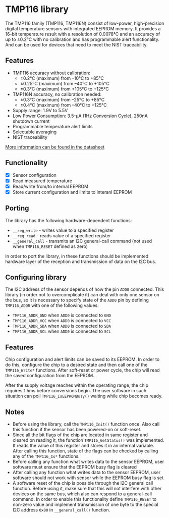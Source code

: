 # TMP116 library

The TMP116 family (TMP116, TMP116N) consist of low-power, high-precision digital temperature sensors with integrated EEPROM memory. It provides a 16-bit temperature result with a resolution of 0.0078°C and an accuracy of up to ±0.2°C with no calibration and has programmable alert functionality. And can be used for devices that need to meet the NIST traceability.

## Features
* TMP116 accuracy without calibration:
  * ±0.2°C (maximum) from –10°C to +85°C
  * ±0.25°C (maximum) from –40°C to +105°C
  * ±0.3°C (maximum) from +105°C to +125°C
* TMP116N accuracy, no calibration needed:
  * ±0.3°C (maximum) from –25°C to +85°C
  * ±0.4°C (maximum) from –40°C to +125°C
* Supply range: 1.9V to 5.5V
* Low Power Consumption: 3.5-µA (1Hz Conversion Cycle), 250nA shutdown current
* Programmable temperature alert limits
* Selectable averaging
* NIST traceability

[More information can be found in the datasheet](https://www.ti.com/lit/gpn/tmp116)

## Functionality

* [x] Sensor configuration
* [x] Read measured temperature
* [x] Read/write from/to internal EEPROM
* [x] Store current configuration and limits to interanl EEPROM

## Porting

The library has the following hardware-dependent functions:
* `__reg_write` - writes value to a specified register
* `__reg_read` - reads value of a specified register
* `__general_call` - transmits an I2C general-call command (not used when `TMP116_RESET` defined as zero)

In order to port the library, in these functions should be implemented hardware layer of the reception and transmission of data on the I2C bus.

## Configuring library

The I2C address of the sensor depends of how the pin `ADD0` connected. This library (in order not to overcomplicate it) can deal with only one sensor on the bus, so it is necessary to specify state of the `ADD0` pin by defining `TMP116_ADDR` with one of the following values:
- `TMP116_ADDR_GND` when `ADD0` is connected to `GND`
- `TMP116_ADDR_VCC` when `ADD0` is connected to `VCC`
- `TMP116_ADDR_SDA` when `ADD0` is connected to `SDA`
- `TMP116_ADDR_SCL` when `ADD0` is connected to `SCL`

## Features

Chip configuration and alert limits can be saved to its EEPROM. In order to do this, configure the chip to a desired state and then call one of the `TMP116_Write*` functions. After soft-reset or power cycle, the chip will read the saved configuration from the EEPROM.

After the supply voltage reaches within the operating range, the chip requires 1.5ms before conversions begin. The user software in such situation can poll `TMP116_IsEEPROMBusy()` waiting while chip becomes ready.

## Notes

* Before using the library, call the `TMP116_Init()` function once. Also call this function if the sensor has been powered-on or soft-reset.
* Since all the bit flags of the chip are located in same register and cleared on reading it, the function `TMP116_GetStatus()` was implemented. It reads the value of this register and stores it in an internal variable. After calling this function, state of the flags can be checked by calling any of the `TMP116_Is*` functions.
* Before calling any function what writes data to the sensor EEPROM, user software must ensure that the EEPROM busy flag is cleared
* After calling any function what writes data to the sensor EEPROM, user software should not work with sensor while the EEPROM busy flag is set
* A software reset of the chip is possible through the I2C general call function. Before using it, make sure that this will not interfere with other devices on the same bus, which also can respond to a general-call command. In order to enable this functionality define `TMP116_RESET` to non-zero value and implement transmission of one byte to the special I2C address `0x00` in `__general_call()` function.
